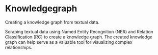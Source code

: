 # Knowledgegraph
Creating a knowledge graph from textual data.

Scraping textual data using Named Entity Recognition (NER) and Relation Classification (RC) to create a knowledge graph.
The created knowledge graph can help serve as a valuable tool for visualizing complex relationships. 
